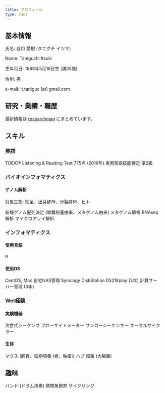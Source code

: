 ```yaml
---
title: プロフィール
type: docs
---
```


## 基本情報



氏名: 谷口 愛樹 (タニグチ イツキ)

Name: Taniguchi Itsuki

生年月日: 1988年5月18日生 (満35歳)

性別: 男

e-mail: it.taniguc [at] gmail.com

## 研究・業績・職歴

最新情報は [researchmap](https://researchmap.jp/it_taniguchi) にまとめています。

## スキル

### 英語

TOEIC® Listening & Reading Test 775点 (2016年)
実用英語技能検定 準2級

### バイオインフォマティクス

#### ゲノム解析

対象生物: 細菌、出芽酵母、分裂酵母、ヒト

新規ゲノム配列決定 (単離培養由来、メタゲノム由来)
メタゲノム解析
RNAseq解析
マイクロアレイ解析

### インフォマティクス

#### 使用言語

R

#### 使用OS

CentOS, Mac
自宅NAS管理 Synology DiskStation DS218play (3年)
計算サーバー管理 (3年)

### Wet経験

#### 実験機器

次世代シーケンサ
フローサイトメーター
サンガーシーケンサー
サーマルサイクラー

#### 生体

マウス (飼育、細胞培養 (骨、免疫))
ハブ
細菌 (大腸菌)

## 趣味

バンド (ドラム演奏)
熱帯魚飼育
サイクリング
